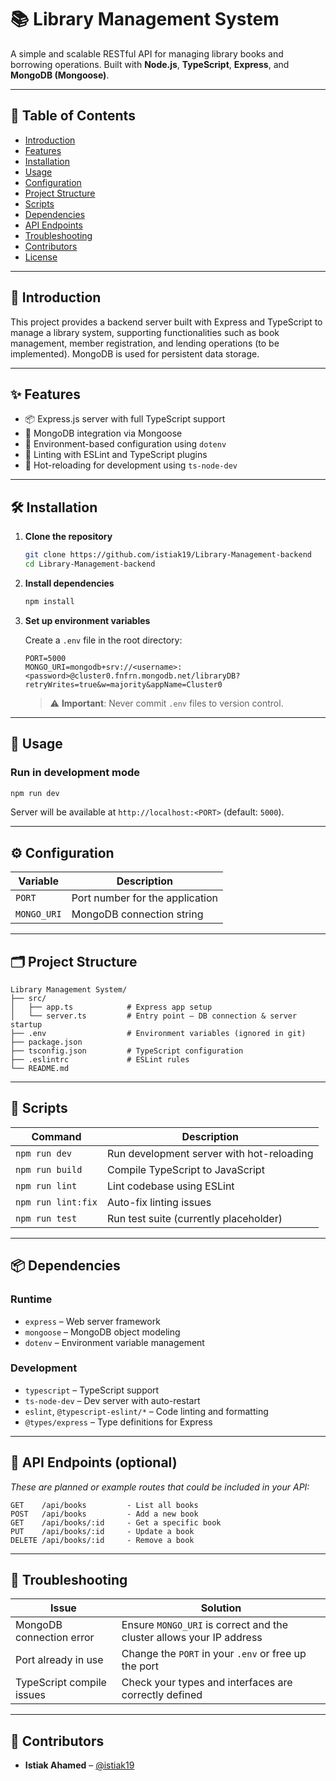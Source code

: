 # 📚 Library Management System

A simple and scalable RESTful API for managing library books and borrowing operations. Built with **Node.js**, **TypeScript**, **Express**, and **MongoDB (Mongoose)**.

---

## 📖 Table of Contents

* [Introduction](#📌-introduction)
* [Features](#✨-features)
* [Installation](#🛠️-installation)
* [Usage](#🚀-usage)
* [Configuration](#⚙️-configuration)
* [Project Structure](#🗂️-project-structure)
* [Scripts](#📜-scripts)
* [Dependencies](#📦-dependencies)
* [API Endpoints](#📡-api-endpoints-optional)
* [Troubleshooting](#🧩-troubleshooting)
* [Contributors](#👥-contributors)
* [License](#📝-license)

---

## 📌 Introduction

This project provides a backend server built with Express and TypeScript to manage a library system, supporting functionalities such as book management, member registration, and lending operations (to be implemented). MongoDB is used for persistent data storage.

---

## ✨ Features

* 📦 Express.js server with full TypeScript support
* 🌱 MongoDB integration via Mongoose
* 🔐 Environment-based configuration using `dotenv`
* 🧹 Linting with ESLint and TypeScript plugins
* 🔁 Hot-reloading for development using `ts-node-dev`

---

## 🛠️ Installation

1. **Clone the repository**

   ```bash
   git clone https://github.com/istiak19/Library-Management-backend
   cd Library-Management-backend
   ```

2. **Install dependencies**

   ```bash
   npm install
   ```

3. **Set up environment variables**

   Create a `.env` file in the root directory:

   ```env
   PORT=5000
   MONGO_URI=mongodb+srv://<username>:<password>@cluster0.fnfrn.mongodb.net/libraryDB?retryWrites=true&w=majority&appName=Cluster0
   ```

   > ⚠️ **Important**: Never commit `.env` files to version control.

---

## 🚀 Usage

### Run in development mode

```bash
npm run dev
```

Server will be available at `http://localhost:<PORT>` (default: `5000`).

---

## ⚙️ Configuration

| Variable    | Description                     |
| ----------- | ------------------------------- |
| `PORT`      | Port number for the application |
| `MONGO_URI` | MongoDB connection string       |

---

## 🗂️ Project Structure

```
Library Management System/
├── src/
│   ├── app.ts            # Express app setup
│   └── server.ts         # Entry point – DB connection & server startup
├── .env                  # Environment variables (ignored in git)
├── package.json
├── tsconfig.json         # TypeScript configuration
├── .eslintrc             # ESLint rules
└── README.md
```

---

## 📜 Scripts

| Command            | Description                               |
| ------------------ | ----------------------------------------- |
| `npm run dev`      | Run development server with hot-reloading |
| `npm run build`    | Compile TypeScript to JavaScript          |
| `npm run lint`     | Lint codebase using ESLint                |
| `npm run lint:fix` | Auto-fix linting issues                   |
| `npm run test`     | Run test suite (currently placeholder)    |

---

## 📦 Dependencies

### Runtime

* `express` – Web server framework
* `mongoose` – MongoDB object modeling
* `dotenv` – Environment variable management

### Development

* `typescript` – TypeScript support
* `ts-node-dev` – Dev server with auto-restart
* `eslint`, `@typescript-eslint/*` – Code linting and formatting
* `@types/express` – Type definitions for Express

---

## 📡 API Endpoints (optional)

*These are planned or example routes that could be included in your API:*

```http
GET    /api/books         - List all books
POST   /api/books         - Add a new book
GET    /api/books/:id     - Get a specific book
PUT    /api/books/:id     - Update a book
DELETE /api/books/:id     - Remove a book
```

---

## 🧩 Troubleshooting

| Issue                     | Solution                                                             |
| ------------------------- | -------------------------------------------------------------------- |
| MongoDB connection error  | Ensure `MONGO_URI` is correct and the cluster allows your IP address |
| Port already in use       | Change the `PORT` in your `.env` or free up the port                 |
| TypeScript compile issues | Check your types and interfaces are correctly defined                |

---

## 👥 Contributors

* **Istiak Ahamed** – [@istiak19](https://github.com/istiak19)